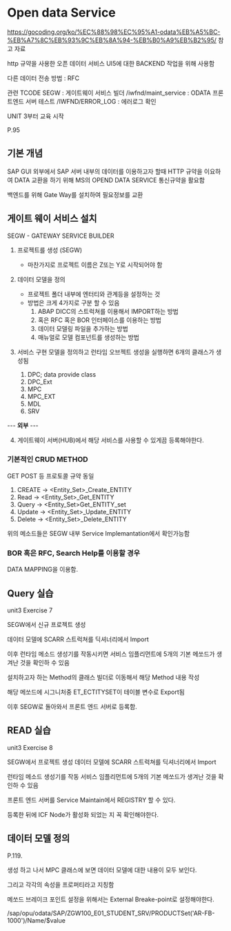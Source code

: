 # Open data Service

https://gocoding.org/ko/%EC%88%98%EC%95%A1-odata%EB%A5%BC-%EB%A7%8C%EB%93%9C%EB%8A%94-%EB%B0%A9%EB%B2%95/
참고 자료

http 규약을 사용한 오픈 데이터 서비스
UI5에 대한 BACKEND 작업을 위해 사용함

다른 데이터 전송 방법 : RFC

관련 TCODE 
SEGW                 : 게이트웨이 서비스 빌더
/iwfnd/maint_service : ODATA 프론트엔드 서버 테스트 
/IWFND/ERROR_LOG     : 에러로그 확인

UNIT 3부터 교육 시작

P.95
## 기본 개념
 SAP GUI 외부에서 SAP 서버 내부의 데이터를 이용하고자 할때 
 HTTP 규약을 이요하여 DATA 교환을 하기 위해 MS의 OPEND DATA SERVICE 통신규약을 활요함

 백엔드를 위해 Gate Way를 설치하여 필요정보를 교환


## 게이트 웨이 서비스 설치

SEGW - GATEWAY SERVICE BUILDER

1. 프로젝트를 생성 (SEGW)
    - 마찬가지로 프로젝트 이름은 Z또는 Y로 시작되어야 함

2. 데이터 모델을 정의
    - 프로젝트 폴더 내부에 엔터티와 관계등을 설정하는 것
    - 방법은 크게 4가지로 구분 할 수 있음 
        1. ABAP DICC의 스트럭쳐를 이용해서 IMPORT하는 방법
        2. 혹은 RFC 혹은 BOR 인터페이스를 이용하는 방법
        3. 데이터 모델링 파일을 추가하는 방법
        4. 매뉴얼로 모델 컴포넌트를 생성하는 방법

3. 서비스 구현
    모델을 정의하고 런타임 오브젝트 생성을 실행하면 6개의 클래스가 생성됨
    1. DPC; data provide class
    2. DPC_Ext
    3. MPC
    4. MPC_EXT
    5. MDL
    6. SRV

--- **외부** ---

4. 게이트웨이 서버(HUB)에서 해당 서비스를 사용할 수 있게끔 등록해야한다.


### 기본적인 CRUD METHOD
GET POST 등 프로토콜 규약 동일

1. CREATE -> <Entity_Set>_Create_ENTITY
2. Read -> <Entity_Set>_Get_ENTITY
3. Query -> <Entity_Set>Get_ENTITY_set
4. Update -> <Entity_Set>_Update_ENTITY
5. Delete ->  <Entity_Set>_Delete_ENTITY

위의 메소드들은 SEGW 내부 Service Implemantation에서 확인가능함

### BOR 혹은 RFC, Search Help를 이용할 경우
DATA MAPPING을 이용함.

## Query 실습
unit3 Exercise 7

SEGW에서 신규 프로젝트 생성

데이터 모델에 SCARR 스트럭쳐를 딕셔너리에서 Import

이후 런타임 메소드 생성기를 작동시키면
서비스 임플리먼트에 5개의 기본 메쏘드가 생겨난 것을 확인하 수 있음

설치하고자 하는 Method의 클래스 빌더로 이동해서 해당 Method 내용 작성

해당 메쏘드에 시그니처중 ET_ECTITYSET이 테이블 변수로 Export됨

이후 SEGW로 돌아와서 프론트 엔드 서버로 등록함.

## READ 실습

unit3 Exercise 8

SEGW에서 프로젝트 생성
데이터 모델에 SCARR 스트럭쳐를 딕셔너리에서 Import

런타임 메소드 생성기를 작동
서비스 임플리먼트에 5개의 기본 메쏘드가 생겨난 것을 확인하 수 있음

 프론트 엔드 서버를 Service Maintain에서 REGISTRY 할 수 있다.

 등록한 뒤에 ICF Node가 활성화 되었는 지 꼭 확인해야한다.



## 데이터 모델 정의
P.119.

생성 하고 나서 MPC  클래스에 보면 데이터 모델에 대한 내용이 모두 보인다.

그리고 각각의 속성을 프로퍼티라고 지칭함

메쏘드 브레이크 포인트 설정을 위해서는 External Breake-point로 설정해야한다.


/sap/opu/odata/SAP/ZGW100_E01_STUDENT_SRV/PRODUCTSet('AR-FB-1000')/Name/$value